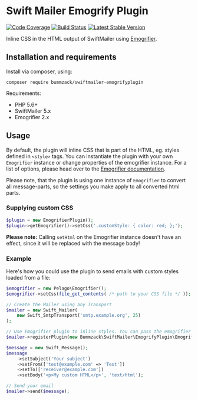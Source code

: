 # Swift Mailer Emogrify Plugin

[![Code Coverage](https://codecov.io/gh/bummzack/swiftmailer-emogrifyplugin/branch/master/graph/badge.svg)](https://codecov.io/gh/bummzack/swiftmailer-emogrifyplugin)
[![Build Status](https://travis-ci.org/bummzack/swiftmailer-emogrifyplugin.svg?branch=master)](https://travis-ci.org/bummzack/swiftmailer-emogrifyplugin)
[![Latest Stable Version](https://poser.pugx.org/bummzack/swiftmailer-emogrifyplugin/v/stable)](https://packagist.org/packages/bummzack/swiftmailer-emogrifyplugin)


Inline CSS in the HTML output of SwiftMailer using [Emogrifier](https://github.com/MyIntervals/emogrifier).

## Installation and requirements

Install via composer, using:

    composer require bummzack/swiftmailer-emogrifyplugin
    
Requirements:

 - PHP 5.6+
 - SwiftMailer 5.x
 - Emogrifier 2.x
 
## Usage

By default, the plugin will inline CSS that is part of the HTML, eg. styles defined in `<style>` tags.
You can instantiate the plugin with your own `Emogrifier` instance or change properties of the emogrifier instance. 
For a list of options, please head over to the [Emogrifier documentation](https://github.com/MyIntervals/emogrifier#options).

Please note, that the plugin is using one instance of `Emogrifier` to convert all message-parts,
so the settings you make apply to all converted html parts.

### Supplying custom CSS

```php
$plugin = new EmogrifierPlugin();
$plugin->getEmogrifier()->setCss('.customStyle: { color: red; };');
```

**Please note:** Calling `setHtml` on the Emogrifier instance doesn't have an effect, since it will be replaced with
the message body!

### Example

Here's how you could use the plugin to send emails with custom styles loaded from a file:

```php
$emogrifier = new Pelago\Emogrifier();
$emogrifier->setCss(file_get_contents( /* path to your CSS file */ ));

// Create the Mailer using any Transport
$mailer = new Swift_Mailer(
    new Swift_SmtpTransport('smtp.example.org', 25)
);

// Use Emogrifier plugin to inline styles. You can pass the emogrifier instance as a parameter
$mailer->registerPlugin(new Bummzack\SwiftMailer\EmogrifyPlugin\EmogrifierPlugin($emogrifier));

$message = new Swift_Message();
$message
    ->setSubject('Your subject')
    ->setFrom(['test@example.com' => 'Test'])
    ->setTo(['receiver@example.com'])
    ->setBody('<p>My custom HTML</p>', 'text/html');

// Send your email
$mailer->send($message);
```
